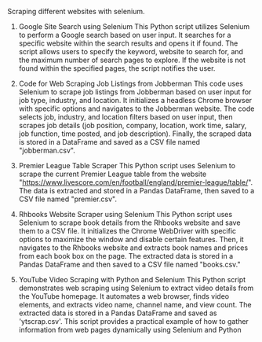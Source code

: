 Scraping different websites with selenium.
1. Google Site Search using Selenium
This Python script utilizes Selenium to perform a Google search based on user input. It searches for a specific website within the search results and opens it if found. The script allows users to specify the keyword, website to search for, and the maximum number of search pages to explore. If the website is not found within the specified pages, the script notifies the user.

2. Code for Web Scraping Job Listings from Jobberman
This code uses Selenium to scrape job listings from Jobberman based on user input for job type, industry, and location. It initializes a headless Chrome browser with specific options and navigates to the Jobberman website. The code selects job, industry, and location filters based on user input, then scrapes job details (job position, company, location, work time, salary, job function, time posted, and job description). Finally, the scraped data is stored in a DataFrame and saved as a CSV file named "jobberman.csv".

3. Premier League Table Scraper
This Python script uses Selenium to scrape the current Premier League table from the website "https://www.livescore.com/en/football/england/premier-league/table/". The data is extracted and stored in a Pandas DataFrame, then saved to a CSV file named "premier.csv".

4. Rhbooks Website Scraper using Selenium
This Python script uses Selenium to scrape book details from the Rhbooks website and save them to a CSV file. It initializes the Chrome WebDriver with specific options to maximize the window and disable certain features. Then, it navigates to the Rhbooks website and extracts book names and prices from each book box on the page. The extracted data is stored in a Pandas DataFrame and then saved to a CSV file named "books.csv."

5. YouTube Video Scraping with Python and Selenium
This Python script demonstrates web scraping using Selenium to extract video details from the YouTube homepage. It automates a web browser, finds video elements, and extracts video name, channel name, and view count. The extracted data is stored in a Pandas DataFrame and saved as 'ytscrap.csv'. This script provides a practical example of how to gather information from web pages dynamically using Selenium and Python
